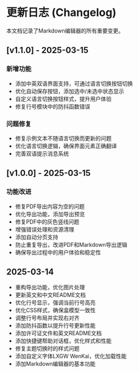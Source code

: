 # 更新日志 (Changelog)

本文档记录了Markdown编辑器的所有重要变更。

## [v1.1.0] - 2025-03-15

### 新增功能
- 添加中英双语界面支持，可通过语言切换按钮切换
- 优化自动保存按钮，添加选中/未选中状态显示
- 自定义语言切换按钮样式，提升用户体验
- 修复行号模块中的防抖函数错误

### 问题修复
- 修复示例文本不随语言切换而更新的问题
- 优化语言切换逻辑，确保界面元素正确翻译
- 完善双语提示消息系统

## [v1.0.0] - 2025-03-15

### 功能改进
- 修复PDF导出内容为空的问题
- 优化导出功能，添加导出预览
- 修复PDF中的灰色竖线问题
- 增强错误处理和资源清理
- 添加自动分页支持
- 防止重复导出，改进PDF和Markdown导出逻辑
- 确保导出过程中的用户体验和稳定性

## 2025-03-14
- 重构导出功能，优化图片处理
- 更新英文和中文README文档
- 优化行号显示，强调当前行号高亮
- 优化CSS样式，确保盒模型一致性
- 调整行号布局并实现右对齐
- 添加防抖函数以提升行号更新性能
- 添加许可证文件和英文README文档
- 添加快捷键帮助对话框，优化样式和性能
- 修复主题切换时的样式问题
- 添加自定义字体LXGW WenKai，优化加载性能
- 添加Markdown编辑器的基本功能 